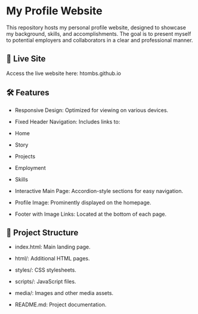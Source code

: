 # My Profile Website
This repository hosts my personal profile website, designed to showcase my background, skills, and accomplishments. The goal is to present myself to potential employers and collaborators in a clear and professional manner.

## 🔗 Live Site
Access the live website here: htombs.github.io

## 🛠️ Features
 * Responsive Design: Optimized for viewing on various devices.

 * Fixed Header Navigation: Includes links to:

  * Home

  * Story

  * Projects

  * Employment

  * Skills


 * Interactive Main Page: Accordion-style sections for easy navigation.

 * Profile Image: Prominently displayed on the homepage.

 * Footer with Image Links: Located at the bottom of each page.


## 📁 Project Structure
 * index.html: Main landing page.

 * html/: Additional HTML pages.

 * styles/: CSS stylesheets. 

 * scripts/: JavaScript files.

 * media/: Images and other media assets.

 * README.md: Project documentation.